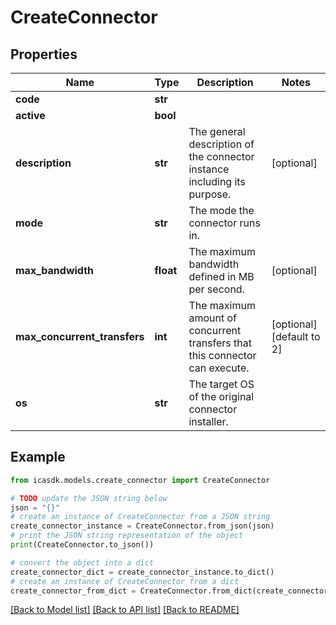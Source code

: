 # CreateConnector


## Properties

Name | Type | Description | Notes
------------ | ------------- | ------------- | -------------
**code** | **str** |  | 
**active** | **bool** |  | 
**description** | **str** | The general description of the connector instance including its purpose. | [optional] 
**mode** | **str** | The mode the connector runs in. | 
**max_bandwidth** | **float** | The maximum bandwidth defined in MB per second. | [optional] 
**max_concurrent_transfers** | **int** | The maximum amount of concurrent transfers that this connector can execute. | [optional] [default to 2]
**os** | **str** | The target OS of the original connector installer. | 

## Example

```python
from icasdk.models.create_connector import CreateConnector

# TODO update the JSON string below
json = "{}"
# create an instance of CreateConnector from a JSON string
create_connector_instance = CreateConnector.from_json(json)
# print the JSON string representation of the object
print(CreateConnector.to_json())

# convert the object into a dict
create_connector_dict = create_connector_instance.to_dict()
# create an instance of CreateConnector from a dict
create_connector_from_dict = CreateConnector.from_dict(create_connector_dict)
```
[[Back to Model list]](../README.md#documentation-for-models) [[Back to API list]](../README.md#documentation-for-api-endpoints) [[Back to README]](../README.md)


